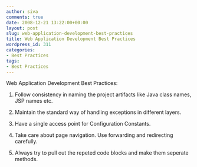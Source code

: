 ```yaml
---
author: siva
comments: true
date: 2008-12-21 13:22:00+00:00
layout: post
slug: web-application-development-best-practices
title: Web Application Development Best Practices
wordpress_id: 311
categories:
- Best Practices
tags:
- Best Practices
---
```


Web Application Development Best Practices:

  


  

  1. Follow consistency in naming the project artifacts like Java class names, JSP names etc.
  

  2. Maintain the standard way of handling exceptions in different layers.
  

  3. Have a single access point for Configuration Constants.
  

  4. Take care about page navigation. Use forwarding and redirecting carefully.
  

  5. Always try to pull out the repeted code blocks and make them seperate methods.
